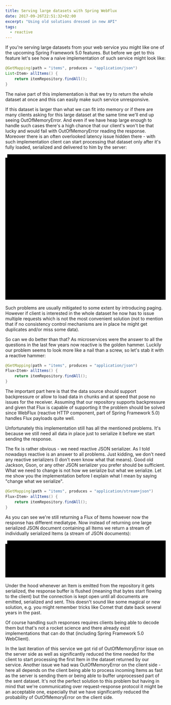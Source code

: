 ```yaml
---
title: Serving large datasets with Spring WebFlux
date: 2017-09-26T22:51:32+02:00
excerpt: "Using old solutions dressed in new API"
tags:
  - reactive
---
```


If you're serving large datasets from your web service you might like one of the upcoming Spring Framework 5.0 features.
But before we get to this feature let's see how a naive implementation of such service might look like:

```java
@GetMapping(path = "items", produces = "application/json")
List<Item> allItems() {
    return itemRepository.findAll();
}
```

The naive part of this implementation is that we try to return the whole dataset at once and this can easily make such service unresponsive.

If this dataset is larger than what we can fit into memory or if there are many clients asking for this large dataset at the same time we'll end up seeing OutOfMemoryError.
And even if we have heap large enough to handle such cases there's a high chance that our client's won't be that lucky and would fail with OutOfMemoryError reading the response.
Moreover there is an often overlooked latency issue hidden there - with such implementation client can start processing that dataset only after it's fully loaded, serialized and delivered to him by the server:

![alt text](../images/posts/serving-large-datasets-with-spring-webflux/single-json-document.gif "returning whole dataset at once")

Such problems are usually mitigated to some extent by introducing paging.
However if client is interested in the whole dataset he now has to issue multiple requests which is not the most convenient solution (not to mention that if no consistency control mechanisms are in place he might get duplicates and/or miss some data).

So can we do better than that?
As microservices were the answer to all the questions in the last few years now reactive is the golden hammer.
Luckily our problem seems to look more like a nail than a screw, so let's stab it with a reactive hammer:

```java
@GetMapping(path = "items", produces = "application/json")
Flux<Item> allItems() {
    return itemRepository.findAll();
}
```

The important part here is that the data source should support backpressure or allow to load data in chunks and at speed that pose no issues for the receiver.
Assuming that our repository supports backpressure and given that Flux is capable of supporting it the problem should be solved since WebFlux (reactive HTTP component, part of Spring Framework 5.0) handles Flux payloads quite well.

Unfortunately this implementation still has all the mentioned problems.
It's because we still need all data in place just to serialize it before we start sending the response.

The fix is rather obvious - we need reactive JSON serializer.
As I told nowadays reactive is an answer to all problems.
Just kidding, we don't need any reactive serializers (I don't even know what that means).
Good old Jackson, Gson, or any other JSON serializer you prefer should be sufficient.
What we need to change is not how we serialize but what we serialize.
Let me show you the implementation before I explain what I mean by saying "change what we serialize".

```java
@GetMapping(path = "items", produces = "application/stream+json")
Flux<Item> allItems() {
    return itemRepository.findAll();
}
```

As you can see we're still returning a Flux of Items however now the response has different mediatype.
Now instead of returning one large serialized JSON document containing all Items we return a stream of individually serialized Items (a stream of JSON documents):

![alt text](../images/posts/serving-large-datasets-with-spring-webflux/stream-of-json-documents.gif "returning stream of JSON documents")

Under the hood whenever an Item is emitted from the repository it gets serialized, the response buffer is flushed (meaning that bytes start flowing to the client) but the connection is kept open until all documents are emitted, serialized and sent.
This doesn't sound like some magical or new solution, e.g. you might remember tricks like Comet that date back several years in the past.

Of course handling such responses requires clients being able to decode them but that's not a rocket science and there already exist implementations that can do that (including Spring Framework 5.0 WebClient).

In the last iteration of this service we got rid of OutOfMemoryError issue on the server side as well as significantly reduced the time needed for the client to start processing the first Item in the dataset returned by our service.
Another issue we had was OutOfMemoryError on the client side - here all depends on the client being able to process incoming Items as fast as the server is sending them or being able to buffer unprocessed part of the sent dataset.
It's not the perfect solution to this problem but having in mind that we're communicating over request-response protocol it might be an acceptable one, especially that we have significantly reduced the probability of OutOfMemoryError on the client side.
